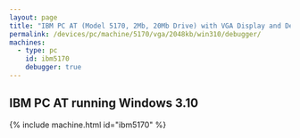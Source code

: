 ```yaml
---
layout: page
title: "IBM PC AT (Model 5170, 2Mb, 20Mb Drive) with VGA Display and Debugger running Windows 3.10"
permalink: /devices/pc/machine/5170/vga/2048kb/win310/debugger/
machines:
  - type: pc
    id: ibm5170
    debugger: true
---
```


IBM PC AT running Windows 3.10
---

{% include machine.html id="ibm5170" %}
